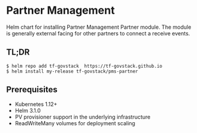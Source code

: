 # Partner Management

Helm chart for installing Partner Management Partner module.  The module is generally external facing for other partners to connect a receive events.

## TL;DR

```console
$ helm repo add tf-govstack  https://tf-govstack.github.io
$ helm install my-release tf-govstack/pms-partner
```
## Prerequisites

- Kubernetes 1.12+
- Helm 3.1.0
- PV provisioner support in the underlying infrastructure
- ReadWriteMany volumes for deployment scaling

